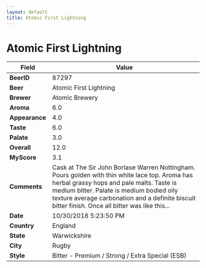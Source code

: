 ```yaml
---
layout: default
title: Atomic First Lightning
---
```


# Atomic First Lightning

| Field         | Value     |
|---------------|-----------|
| **BeerID** | 87297 |
| **Beer** | Atomic First Lightning |
| **Brewer** | Atomic Brewery |
| **Aroma** | 6.0 |
| **Appearance** | 4.0 |
| **Taste** | 6.0 |
| **Palate** | 3.0 |
| **Overall** | 12.0 |
| **MyScore** | 3.1 |
| **Comments** | Cask at The Sir John Borlase Warren Nottingham. Pours golden with thin white lace top. Aroma has herbal grassy hops and pale malts. Taste is medium bitter. Palate is medium bodied oily texture average carbonation and a definite biscuit bitter finish. Once all bitter was like this... |
| **Date** | 10/30/2018 5:23:50 PM |
| **Country** | England |
| **State** | Warwickshire |
| **City** | Rugby |
| **Style** | Bitter - Premium / Strong / Extra Special (ESB) |
